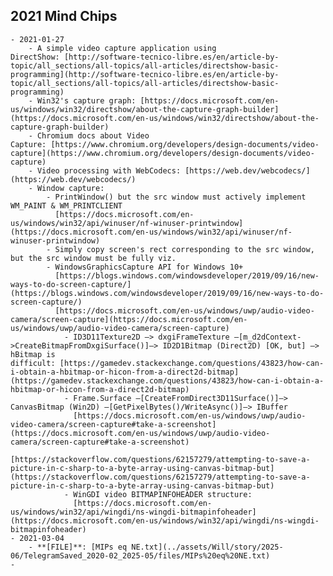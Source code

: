 ## 2021 Mind Chips
	- 2021-01-27
		- A simple video capture application using DirectShow: [http://software-tecnico-libre.es/en/article-by-topic/all_sections/all-topics/all-articles/directshow-basic-programming](http://software-tecnico-libre.es/en/article-by-topic/all_sections/all-topics/all-articles/directshow-basic-programming)
		- Win32's capture graph: [https://docs.microsoft.com/en-us/windows/win32/directshow/about-the-capture-graph-builder](https://docs.microsoft.com/en-us/windows/win32/directshow/about-the-capture-graph-builder)
		- Chromium docs about Video Capture: [https://www.chromium.org/developers/design-documents/video-capture](https://www.chromium.org/developers/design-documents/video-capture)
		- Video processing with WebCodecs: [https://web.dev/webcodecs/](https://web.dev/webcodecs/)
		- Window capture:
			- PrintWindow() but the src window must actively implement WM_PAINT & WM_PRINTCLIENT
			  [https://docs.microsoft.com/en-us/windows/win32/api/winuser/nf-winuser-printwindow](https://docs.microsoft.com/en-us/windows/win32/api/winuser/nf-winuser-printwindow)
			- Simply copy screen's rect corresponding to the src window, but the src window must be fully viz.
			- WindowsGraphicsCapture API for Windows 10+
			  [https://blogs.windows.com/windowsdeveloper/2019/09/16/new-ways-to-do-screen-capture/](https://blogs.windows.com/windowsdeveloper/2019/09/16/new-ways-to-do-screen-capture/)
			  [https://docs.microsoft.com/en-us/windows/uwp/audio-video-camera/screen-capture](https://docs.microsoft.com/en-us/windows/uwp/audio-video-camera/screen-capture)
				- ID3D11Texture2D —> dxgiFrameTexture —[m_d2dContext->CreateBitmapFromDxgiSurface()]—> ID2D1Bitmap (Direct2D) [OK, but] —> hBitmap is difficult: [https://gamedev.stackexchange.com/questions/43823/how-can-i-obtain-a-hbitmap-or-hicon-from-a-direct2d-bitmap](https://gamedev.stackexchange.com/questions/43823/how-can-i-obtain-a-hbitmap-or-hicon-from-a-direct2d-bitmap)
				- Frame.Surface —[CreateFromDirect3D11Surface()]—> CanvasBitmap (Win2D) —[GetPixelBytes()/WriteAsync()]—> IBuffer
				  [https://docs.microsoft.com/en-us/windows/uwp/audio-video-camera/screen-capture#take-a-screenshot](https://docs.microsoft.com/en-us/windows/uwp/audio-video-camera/screen-capture#take-a-screenshot)
				  [https://stackoverflow.com/questions/62157279/attempting-to-save-a-picture-in-c-sharp-to-a-byte-array-using-canvas-bitmap-but](https://stackoverflow.com/questions/62157279/attempting-to-save-a-picture-in-c-sharp-to-a-byte-array-using-canvas-bitmap-but)
				- WinGDI video BITMAPINFOHEADER structure:
				  [https://docs.microsoft.com/en-us/windows/win32/api/wingdi/ns-wingdi-bitmapinfoheader](https://docs.microsoft.com/en-us/windows/win32/api/wingdi/ns-wingdi-bitmapinfoheader)
	- 2021-03-04
		- **[FILE]**: [MIPs eq NE.txt](../assets/Will/story/2025-06/TelegramSaved_2020-02_2025-05/files/MIPs%20eq%20NE.txt)
	-